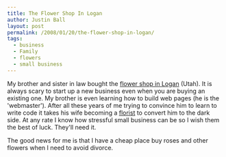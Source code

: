 ```yaml
---
title: The Flower Shop In Logan
author: Justin Ball
layout: post
permalink: /2008/01/20/the-flower-shop-in-logan/
tags:
  - business
  - Family
  - flowers
  - small business
---
```


My brother and sister in law bought the [flower shop in Logan][1] (Utah). It is always scary to start up a new business even when you are buying an existing one. My brother is even learning how to build web pages (he is the 'webmaster'). After all these years of me trying to convince him to learn to write code it takes his wife becoming a [florist][2] to convert him to the dark side. At any rate I know how stressful small business can be so I wish them the best of luck. They'll need it.

 [1]: http://loganflowershop.com "The Flower Shoppe"
 [2]: http://loganflowershop.com/aboutus.aspx "Katie the florist at the Flower Shop"

The good news for me is that I have a cheap place buy roses and other flowers when I need to avoid divorce.
